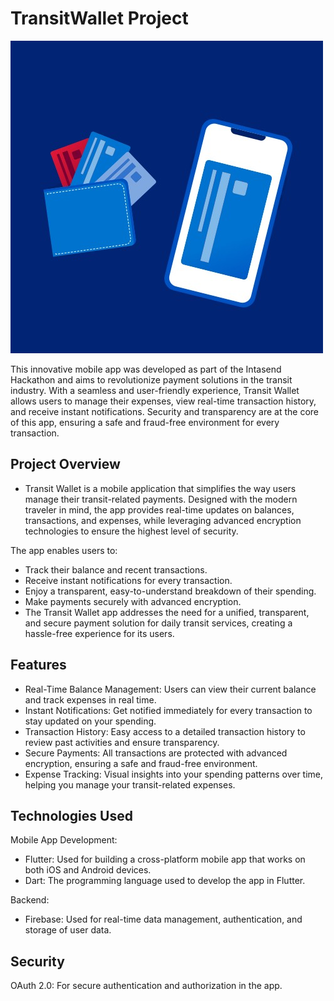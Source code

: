 # TransitWallet Project
![Transit Wallet Thumbnail](https://github.com/Edna722/transit-wallet/blob/main/thumbnail-digitalwallet.jpg.thumb.1280.1280.jpg?raw=true)

This innovative mobile app was developed as part of the Intasend Hackathon and aims to revolutionize payment solutions in the transit industry. With a seamless and user-friendly experience, Transit Wallet allows users to manage their expenses, view real-time transaction history, and receive instant notifications. Security and transparency are at the core of this app, ensuring a safe and fraud-free environment for every transaction.

## Project Overview
* Transit Wallet is a mobile application that simplifies the way users manage their transit-related payments. Designed with the modern traveler in mind, the app provides real-time updates on balances, transactions, and expenses, while leveraging advanced encryption technologies to ensure the highest level of security.

The app enables users to:

* Track their balance and recent transactions.
* Receive instant notifications for every transaction.
* Enjoy a transparent, easy-to-understand breakdown of their spending.
* Make payments securely with advanced encryption.
* The Transit Wallet app addresses the need for a unified, transparent, and secure payment solution for daily transit services, creating a hassle-free experience for its users.

## Features
* Real-Time Balance Management: Users can view their current balance and track expenses in real time.
* Instant Notifications: Get notified immediately for every transaction to stay updated on your spending.
* Transaction History: Easy access to a detailed transaction history to review past activities and ensure transparency.
* Secure Payments: All transactions are protected with advanced encryption, ensuring a safe and fraud-free environment.
* Expense Tracking: Visual insights into your spending patterns over time, helping you manage your transit-related expenses.

## Technologies Used

Mobile App Development:
* Flutter: Used for building a cross-platform mobile app that works on both iOS and Android devices.
* Dart: The programming language used to develop the app in Flutter.

Backend:
* Firebase: Used for real-time data management, authentication, and storage of user data.

## Security
OAuth 2.0: For secure authentication and authorization in the app.
